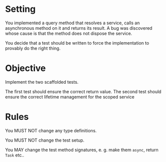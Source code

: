 # Setting

You implemented a query method that resolves a service, calls an asynchronous method on it and returns its result.
A bug was discovered whose cause is that the method does not dispose the service.

You decide that a test should be written to force the implementation to provably do the right thing.

# Objective

Implement the two scaffolded tests.

The first test should ensure the correct return value.
The second test should ensure the correct lifetime management for the scoped service

# Rules

You MUST NOT change any type definitions.

You MUST NOT change the test setup.

You MAY change the test method signatures, e. g. make them `async`, return `Task` etc..
